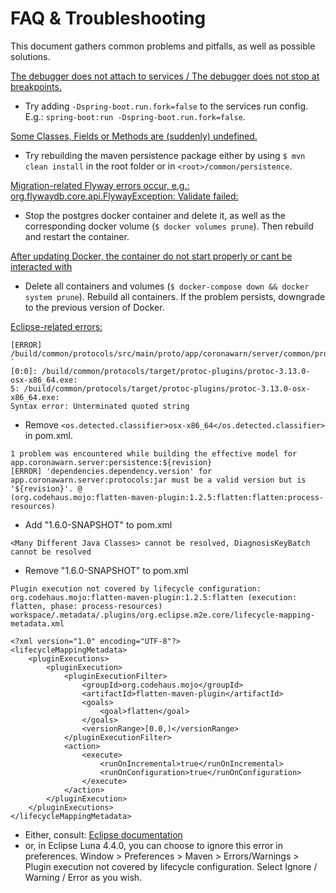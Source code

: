 # FAQ & Troubleshooting

This document gathers common problems and pitfalls, as well as possible solutions.

<u>The debugger does not attach to services / The debugger does not stop at breakpoints.</u>

* Try adding `-Dspring-boot.run.fork=false` to the services run config. E.g.: `spring-boot:run -Dspring-boot.run.fork=false`.

<u>Some Classes, Fields or Methods are (suddenly) undefined.</u>

* Try rebuilding the maven persistence package either by using ``$ mvn clean install`` in the root folder or in `<root>/common/persistence`.

<u>Migration-related Flyway errors occur, e.g.: org.flywaydb.core.api.FlywayException: Validate failed: </u>

* Stop the postgres docker container and delete it, as well as the corresponding docker volume (`$ docker volumes prune`).
Then rebuild and restart the container.

<u>After updating Docker, the container do not start properly or cant be interacted with</u>

* Delete all containers and volumes (`$ docker-compose down && docker system prune`). Rebuild all containers. If the problem persists, downgrade to the previous version of Docker.

<u>Eclipse-related errors:</u>

```text
[ERROR] /build/common/protocols/src/main/proto/app/coronawarn/server/common/protocols/internal/risk_score_classification.proto `
[0:0]: /build/common/protocols/target/protoc-plugins/protoc-3.13.0-osx-x86_64.exe:
5: /build/common/protocols/target/protoc-plugins/protoc-3.13.0-osx-x86_64.exe:
Syntax error: Unterminated quoted string
```

* Remove `<os.detected.classifier>osx-x86_64</os.detected.classifier>` in pom.xml.

 ```text
1 problem was encountered while building the effective model for app.coronawarn.server:persistence:${revision}
[ERROR] 'dependencies.dependency.version' for app.coronawarn.server:protocols:jar must be a valid version but is '${revision}'. @
 (org.codehaus.mojo:flatten-maven-plugin:1.2.5:flatten:flatten:process-resources)
```

* Add "<revision>1.6.0-SNAPSHOT</revision>" to pom.xml

```text
<Many Different Java Classes> cannot be resolved, DiagnosisKeyBatch cannot be resolved
```

* Remove "<revision>1.6.0-SNAPSHOT</revision>" to pom.xml

```text
Plugin execution not covered by lifecycle configuration: org.codehaus.mojo:flatten-maven-plugin:1.2.5:flatten (execution: flatten, phase: process-resources)
workspace/.metadata/.plugins/org.eclipse.m2e.core/lifecycle-mapping-metadata.xml

<?xml version="1.0" encoding="UTF-8"?>
<lifecycleMappingMetadata>
    <pluginExecutions>
        <pluginExecution>
            <pluginExecutionFilter>
                <groupId>org.codehaus.mojo</groupId>
                <artifactId>flatten-maven-plugin</artifactId>
                <goals>
                    <goal>flatten</goal>
                </goals>
                <versionRange>[0.0,)</versionRange>
            </pluginExecutionFilter>
            <action>
                <execute>
                    <runOnIncremental>true</runOnIncremental>
                    <runOnConfiguration>true</runOnConfiguration>
                </execute>
            </action>
        </pluginExecution>
    </pluginExecutions>
</lifecycleMappingMetadata>
```

* Either, consult: [Eclipse documentation](https://www.eclipse.org/m2e/documentation/m2e-execution-not-covered.html)
* or, in Eclipse Luna 4.4.0, you can choose to ignore this error in preferences.
      Window > Preferences > Maven > Errors/Warnings > Plugin execution not covered by lifecycle configuration.
      Select Ignore / Warning / Error as you wish.

